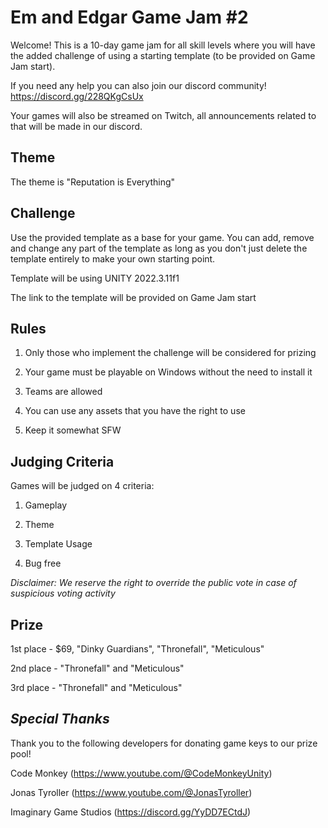 # Em and Edgar Game Jam #2

Welcome! This is a 10-day game jam for all skill levels where you will have the added challenge of using a starting template (to be provided on Game Jam start).

If you need any help you can also join our discord community! https://discord.gg/228QKgCsUx

Your games will also be streamed on Twitch, all announcements related to that will be made in our discord.

## Theme
The theme is "Reputation is Everything"

## Challenge
Use the provided template as a base for your game. You can add, remove and change any part of the template as long as you don't just delete the template entirely to make your own starting point.

Template will be using UNITY 2022.3.11f1

The link to the template will be provided on Game Jam start

## Rules

1. Only those who implement the challenge will be considered for prizing

2. Your game must be playable on Windows without the need to install it

3. Teams are allowed

4. You can use any assets that you have the right to use

5. Keep it somewhat SFW

## Judging Criteria
Games will be judged on 4 criteria:

1. Gameplay

2. Theme

3. Template Usage

4. Bug free

_Disclaimer: We reserve the right to override the public vote in case of suspicious voting activity_

## Prize
1st place - $69, "Dinky Guardians", "Thronefall", "Meticulous"

2nd place - "Thronefall" and "Meticulous"

3rd place - "Thronefall" and "Meticulous"

## _Special Thanks_
Thank you to the following developers for donating game keys to our prize pool!

Code Monkey (https://www.youtube.com/@CodeMonkeyUnity)

Jonas Tyroller (https://www.youtube.com/@JonasTyroller)

Imaginary Game Studios (https://discord.gg/YyDD7ECtdJ)
